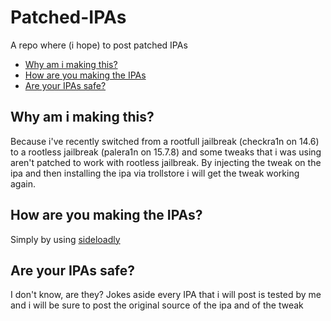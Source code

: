 
# Patched-IPAs
A repo where (i hope) to post patched IPAs 

 - [Why am i making this?](Why-am-i-making-this?)
 - [How are you making the IPAs](#How-are-you-making-the-IPAs?)
 - [Are your IPAs safe?](#Are-your-IPAs-safe?)
 
## Why am i making this?
Because i've recently switched from a rootfull jailbreak (checkra1n on 14.6) to a rootless jailbreak (palera1n on 15.7.8) and some tweaks that i was using aren't patched to work with rootless jailbreak. By injecting the tweak on the ipa and then installing the ipa via trollstore i will get the tweak working again.
## How are you making the IPAs?
Simply by using [sideloadly](https://sideloadly.io/)  
## Are your IPAs safe?
I don't know, are they? Jokes aside every IPA that i will post is tested by me and i will be sure to post the original source of the ipa and of the tweak

